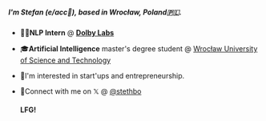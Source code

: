 ##### I'm Stefan (e/acc🚀), based in Wrocław, Poland🇵🇱.

- 🧑‍💻**NLP Intern** @ **[Dolby Labs](https://www.dolby.com/)**
- 🎓**Artificial Intelligence** master's degree student @ [Wrocław University of Science and Technology](https://ai.pwr.edu.pl/)
- 🧐I'm interested in start'ups and entrepreneurship.
- 💬Connect with me on 𝕏 @ [@stethbo](https://twitter.com/stethbo)
  
  #### **LFG!**
<!--
**stethbo/stethbo** is a ✨ _special_ ✨ repository because its `README.md` (this file) appears on your GitHub profile.

Here are some ideas to get you started:

- 🔭 I’m currently working on ...
- 🌱 I’m currently learning ...
- 👯 I’m looking to collaborate on ...
- 🤔 I’m looking for help with ...
- 💬 Ask me about ...
- 📫 How to reach me: ...
- ⚡ Fun fact: ...
-->
